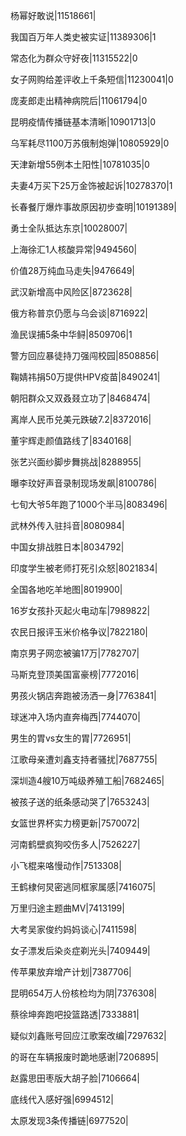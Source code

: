 杨幂好敢说|11518661|

我国百万年人类史被实证|11389306|1

常态化为群众守好夜|11315522|0

女子网购给差评收上千条短信|11230041|0

庞麦郎走出精神病院后|11061794|0

昆明疫情传播链基本清晰|10901713|0

乌军耗尽1100万苏俄制炮弹|10805929|0

天津新增55例本土阳性|10781035|0

夫妻4万买下25万金饰被起诉|10278370|1

长春餐厅爆炸事故原因初步查明|10191389|

勇士全队抵达东京|10028007|

上海徐汇1人核酸异常|9494560|

价值28万纯血马走失|9476649|

武汉新增高中风险区|8723628|

俄方称普京仍愿与乌会谈|8716922|

渔民误捕5条中华鲟|8509706|1

警方回应暴徒持刀强闯校园|8508856|

鞠婧祎捐50万提供HPV疫苗|8490241|

朝阳群众又双叒叕立功了|8468474|

离岸人民币兑美元跌破7.2|8372016|

董宇辉走颜值路线了|8340168|

张艺兴面纱脚步舞挑战|8288955|

曝李玟好声音录制现场发飙|8100786|

七旬大爷5年跑了1000个半马|8083496|

武林外传入驻抖音|8080984|

中国女排战胜日本|8034792|

印度学生被老师打死引众怒|8021834|

全国各地吃羊地图|8019900|

16岁女孩扑灭起火电动车|7989822|

农民日报评玉米价格争议|7822180|

南京男子网恋被骗17万|7782707|

马斯克登顶美国富豪榜|7772016|

男孩火锅店奔跑被汤洒一身|7763841|

球迷冲入场内直奔梅西|7744070|

男生的胃vs女生的胃|7726951|

江歌母亲遭刘鑫支持者骚扰|7687755|

深圳造4艘10万吨级养殖工船|7682465|

被孩子送的纸条感动哭了|7653243|

女篮世界杯实力榜更新|7570072|

河南鹤壁疯狗咬伤多人|7526227|

小飞棍来咯慢动作|7513308|

王鹤棣何炅密逃同框家属感|7416075|

万里归途主题曲MV|7413199|

大考吴家俊约妈妈谈心|7411598|

女子漂发后染炎症剃光头|7409449|

传苹果放弃增产计划|7387706|

昆明654万人份核检均为阴|7376308|

蔡徐坤奔跑吧投篮路透|7333881|

疑似刘鑫账号回应江歌案改编|7297632|

的哥在车辆报废时跪地感谢|7206895|

赵露思田枣版大胡子脸|7106664|

底线代入感好强|6994512|

太原发现3条传播链|6977520|

